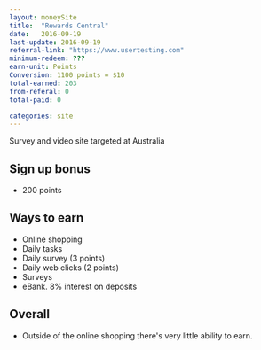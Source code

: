 ```yaml
---
layout: moneySite
title:  "Rewards Central"
date:   2016-09-19
last-update: 2016-09-19
referral-link: "https://www.usertesting.com"
minimum-redeem: ???
earn-unit: Points
Conversion: 1100 points = $10
total-earned: 203
from-referal: 0
total-paid: 0

categories: site
---
```


Survey and video site targeted at Australia

Sign up bonus
------

* 200 points

Ways to earn
---

* Online shopping
* Daily tasks
* Daily survey (3 points)
* Daily web clicks (2 points)
* Surveys
* eBank. 8% interest on deposits

Overall
----

* Outside of the online shopping there's very little ability to earn.
